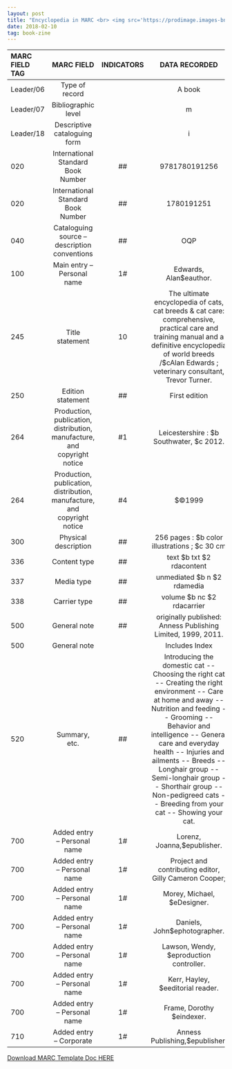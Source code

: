 ```yaml
---
layout: post
title: "Encyclopedia in MARC <br> <img src='https://prodimage.images-bn.com/pimages/9781780191256_p0_v1_s550x406.jpg' height='375' width='245'>"
date: 2018-02-10
tag: book-zine
---
```


| MARC FIELD TAG  | MARC FIELD  | INDICATORS  | DATA RECORDED  | 
|:-----|:-----:|:-----:|:-----:|
| Leader/06  | Type of record  |   |  A book  | 
| Leader/07  | Bibliographic level  |   | m | 
| Leader/18  | Descriptive cataloguing form  |   | i |
 | 020  | International Standard Book Number  | ##  | 9781780191256 |
 | 020  | International Standard Book Number  | ##  | 1780191251 |
 | 040  | Cataloguing source – description conventions  | ##  | OQP  | 
 | 100  | Main entry – Personal name  | 1#  | Edwards, Alan$eauthor.  |
 | 245  | Title statement  | 10  | The ultimate encyclopedia of cats, cat breeds & cat care: comprehensive, practical care and training manual and a definitive encyclopedia of world breeds /$cAlan Edwards ; veterinary consultant, Trevor Turner. |  
 | 250  | Edition statement  | ##  | First edition  | 
 | 264  | Production, publication, distribution, manufacture, and copyright notice  | #1  | Leicestershire : $b Southwater, $c 2012. |
 | 264  | Production, publication, distribution, manufacture, and copyright notice  | #4  | $©1999 |
 | 300  | Physical description  | ##  | 256 pages : $b color illustrations ; $c 30 cm |
 | 336  | Content type  | ##  | text $b txt $2 rdacontent |
 | 337  | Media type  | ##  | unmediated $b n $2 rdamedia |
 | 338  | Carrier type  | ##  | volume $b nc $2 rdacarrier |
 | 500  | General note  | ##  | originally published: Anness Publishing Limited, 1999, 2011. |
 | 500 | General note  | | Includes Index  |
 | 520  | Summary, etc.  | ##  | Introducing the domestic cat -- Choosing the right cat -- Creating the right environment -- Care at home and away -- Nutrition and feeding -- Grooming -- Behavior and intelligence -- General care and everyday health -- Injuries and ailments -- Breeds -- Longhair group -- Semi-longhair group -- Shorthair group -- Non-pedigreed cats -- Breeding from your cat -- Showing your cat. |
 | 700  | Added entry – Personal name  | 1#  | Lorenz, Joanna,$epublisher.  |
 | 700  | Added entry – Personal name  | 1#  | Project and contributing editor, Gilly Cameron Cooper; |
 | 700  | Added entry – Personal name  | 1#  | Morey, Michael, $eDesigner.  |
 | 700  | Added entry – Personal name  | 1#  | Daniels, John$ephotographer.  |
 | 700 | Added entry – Personal name  | 1# | Lawson, Wendy, $eproduction controller. |
 | 700 | Added entry – Personal name  | 1# | Kerr, Hayley, $eeditorial reader.  |
 | 700 | Added entry – Personal name  | 1# | Frame, Dorothy $eindexer. |
 | 710 | Added entry – Corporate  | 1# | Anness Publishing,$epublisher.  |

<a class="dwnld-btn" href="https://docs.google.com/document/d/1TbqQDaHnjdXngXq9Z_yyV_t3uI_fX66SSnAl7haS9pk/edit?usp=sharing" target="_blank">Download MARC Template Doc HERE</a>                                                                                
